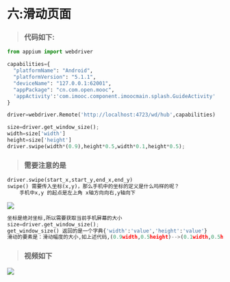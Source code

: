 

# 六:滑动页面



> ### 代码如下:



```python
from appium import webdriver

capabilities={
  "platformName": "Android",
  "platformVersion": "5.1.1",
  "deviceName": "127.0.0.1:62001",
  "appPackage": "cn.com.open.mooc",
  'appActivity':'com.imooc.component.imoocmain.splash.GuideActivity'
}

driver=webdriver.Remote('http://localhost:4723/wd/hub',capabilities)

size=driver.get_window_size();
width=size['width']
height=size['height']
driver.swipe(width*(0.9),height*0.5,width*0.1,height*0.5);
```



> ### 需要注意的是

```python
driver.swipe(start_x,start_y,end_x,end_y)
swipe() 需要传入坐标(x,y)，那么手机中的坐标的定义是什么吗样的呢？
	手机中x,y 的起点是左上角 x轴方向向右,y轴向下
```

<img src="D:\Program Files(x86)\typora\image\swipe.PNG">

```python
坐标是绝对坐标,所以需要获取当前手机屏幕的大小
size=driver.get_window_size();
get_window_size() 返回的是一个字典{'width':'value','height':'value'}
滑动的要素是：滑动幅度的大小,如上述代码,(0.9width,0.5height)-->(0.1width,0.5height) 相当于从手机最右边向最左边滑动
```



> ### 视频如下

<img src="D:\Program Files(x86)\typora\gif\appium_3页面滑动.gif">